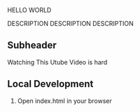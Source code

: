 HELLO WORLD 

DESCRIPTION DESCRIPTION DESCRIPTION 

## Subheader

Watching This Utube Video is hard 

## Local Development 

1. Open index.html in your browser